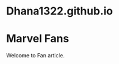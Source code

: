 # Dhana1322.github.io


<html>
<body>
<h1>Marvel Fans</h1>
<p>Welcome to Fan article.</p>
</body>
</html>
